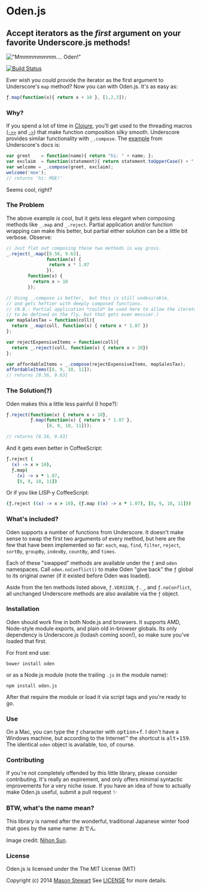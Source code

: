 # Oden.js

## Accept iterators as the *first* argument on your favorite Underscore.js methods!

!["Mmmmmmmmm.... Oden!"](http://www.nihonsun.com/wp-content/uploads/2008/11/image11.png)

[![Build Status](https://secure.travis-ci.org/masondesu/oden.png?branch=master)](http://travis-ci.org/masondesu/oden)

Ever wish you could provide the iterator as the first argument to Underscore's `map` method? Now you can with Oden.js. It's as easy as:

```javascript
ƒ.map(function(x){ return x + 10 }, [1,2,3]);
```

### Why?

If you spend a lot of time in [Clojure](http://clojure.org/), you'll get used to the threading macros ([`->>`](http://clojuredocs.org/clojure_core/clojure.core/-%3E%3E) and [`->`](http://clojuredocs.org/clojure_core/clojure.core/-%3E)) that make function composition silky smooth. Underscore provides similar functionality with `_.compose`. The [example](http://underscorejs.org/#compose) from Underscore's docs is:

```javascript
var greet    = function(name){ return "hi: " + name; };
var exclaim  = function(statement){ return statement.toUpperCase() + "!"; };
var welcome = _.compose(greet, exclaim);
welcome('moe');
// returns 'hi: MOE!'
```

Seems cool, right?

### The Problem

The above example *is* cool, but it gets less elegant when composing methods like `_.map` and `_.reject`. Partial application and/or function wrapping can make this better, but partial either solution can be a little bit verbose. Observe:

```javascript
// Just flat out composing these two methods is way gross.
_.reject(_.map([8.56, 9.63], 
               function(x) { 
                return x * 1.07 
               }), 
        function(x) { 
          return x > 10
        });

// Using _.compose is better,  but this is still undesirable,
// and gets heftier with deeply composed functions. 
// (N.B.: Partial application *could* be used here to allow the iterators 
// to be defined on the fly, but that gets even messier.)
var mapSalesTax = function(coll){
  return _.map(coll, function(x) { return x * 1.07 })
};

var rejectExpensiveItems = function(coll){
  return _.reject(coll, function(x) { return x > 10})
};

var affordableItems = _.compose(rejectExpensiveItems, mapSalesTax);
affordableItems([8, 9, 10, 11]);
// returns [8.56, 9.63]
```

### The Solution(?)

Oden makes this a little less painful (I hope?):

```javascript
ƒ.reject(function(x) { return x > 10},
         ƒ.map(function(x) { return x * 1.07 },
               [8, 9, 10, 11]));

// returns [8.56, 9.63]
```

And it gets even better in CoffeeScript:

```coffeescript
ƒ.reject (
  (x) -> x > 10), 
  ƒ.map(
    (x) -> x * 1.07, 
    [8, 9, 10, 11])
```

Or if you like LISP-y CoffeeScript:

```coffeescript
(ƒ.reject ((x) -> x > 10), (ƒ.map ((x) -> x * 1.07), [8, 9, 10, 11]))
```

### What's included?

Oden supports a number of functions from Underscore. It doesn't make sense to swap the first two arguments of every method, but here are the few that have been implemented so far: `each`, `map`, `find`, `filter`, `reject`, `sortBy`, `groupBy`, `indexBy`, `countBy`, and `times`.

Each of these "swapped" methods are available under the `ƒ` and `oden` namespaces. Call `oden.noConflict()` to make Oden "give back" the `ƒ` global to its original owner (if it existed before Oden was loaded).

Aside from the ten methods listed above, `ƒ.VERSION`, `ƒ._`, and `ƒ.noConflict`, all unchanged Underscore methods are also available via the `ƒ` object.

### Installation

Oden should work fine in both Node.js and browsers. It supports AMD, Node-style module exports, and plain old in-browser globals. Its only dependency is Underscore.js (lodash coming soon!), so make sure you've loaded that first.

For front end use:

`bower install oden`

or as a Node.js module (note the trailing `.js` in the module name):

`npm install oden.js`

After that require the module or load it via script tags and you're ready to go.

### Use

On a Mac, you can type the `ƒ` character with <kbd>option</kbd>+<kbd>f</kbd>. I don't have a Windows machine, but according to the Internet™ the shortcut is <kbd>alt</kbd>+<kbd>159</kbd>. The identical `oden` object is available, too, of course.

### Contributing

If you're not completely offended by this little library, please consider contributing. It's really an expirement, and only offers minimal syntactic improvements for a very niche issue. If you have an idea of how to actually make Oden.js useful, submit a pull request :sparkles:

### BTW, what's the name mean?

This library is named after the wonderful, traditional Japanese winter food that goes by the same name: おでん. 

Image credit: [Nihon Sun](http://www.nihonsun.com/2008/11/20/an-ode-to-oden-comfort-food-from-japan/).

### License

Oden.js is licensed under the The MIT License (MIT)

Copyright (c) 2014 [Mason Stewart](https://twitter.com/masondesu) See [LICENSE](https://github.com/masondesu/oden/blob/master/LICENSE) for more details.
